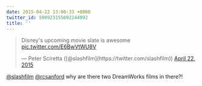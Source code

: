 ```yaml
---
date: 2015-04-22 13:00:33 +0000
twitter_id: 590923155692244992
title: ''
---
```


<blockquote class="twitter-tweet"><p lang="en" dir="ltr">Disney&#39;s upcoming movie slate is awesome <a href="http://t.co/E6BwVtWU8V">pic.twitter.com/E6BwVtWU8V</a></p>&mdash; Peter Sciretta ([@slashfilm](https://twitter.com/slashfilm)) <a href="https://twitter.com/slashfilm/status/590914920037818368?ref_src=twsrc%5Etfw">April 22, 2015</a></blockquote>
<script async src="https://platform.twitter.com/widgets.js" charset="utf-8"></script>

[@slashfilm](https://twitter.com/slashfilm) [@rcsanford](https://twitter.com/rcsanford) why are there two DreamWorks films in there?!
